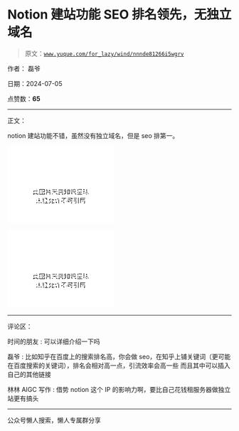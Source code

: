 # Notion 建站功能 SEO 排名领先，无独立域名

> 原文：[`www.yuque.com/for_lazy/wind/nnnde81266i5wgrv`](https://www.yuque.com/for_lazy/wind/nnnde81266i5wgrv)

作者： 磊爷

日期：2024-07-05

点赞数：**65**

* * *

正文：

notion 建站功能不错，虽然没有独立域名，但是 seo 排第一。

![](img/40dceae2d32e45bc2cbb621c87c057bf.png "None")

![](img/4ff04c2debd5ea38b5e3ff7f831576d8.png "None")

* * *

评论区：

时间的朋友 : 可以详细介绍一下吗

磊爷 : 比如知乎在百度上的搜索排名高，你会做 seo，在知乎上铺关键词（更可能在百度搜索的关键词），排名会相对高一点，引流效率会高一些 而且其中可以插入自己的其他链接

林林 AIGC 写作 : 借势 notion 这个 IP 的影响力啊，要比自己花钱租服务器做独立站更有搞头

* * *

公众号懒人搜索，懒人专属群分享